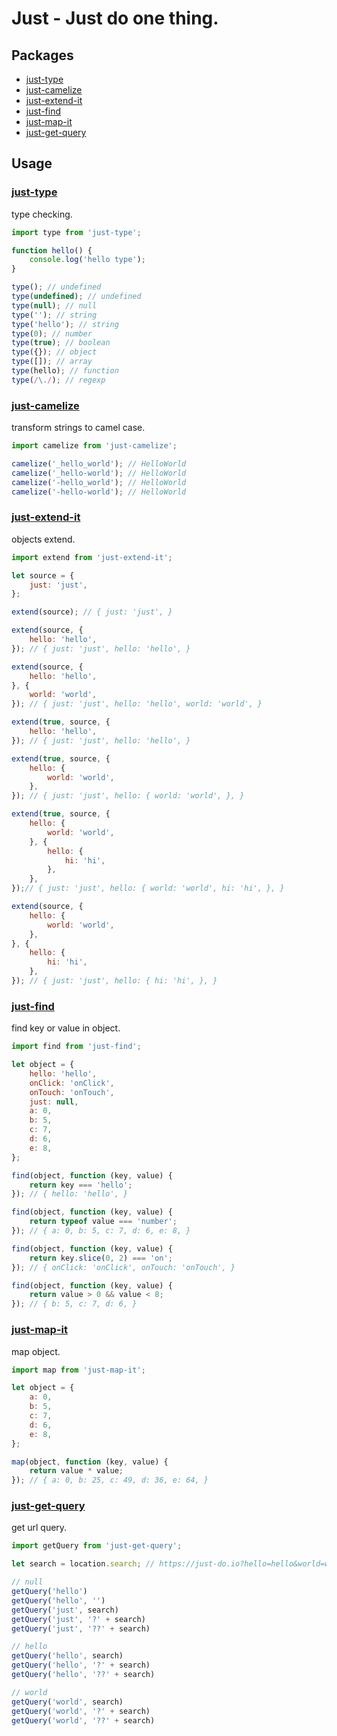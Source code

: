# Just - Just do one thing.

## Packages

- <a href="#just-type">just-type</a>
- <a href="#just-camelize">just-camelize</a>
- <a href="#just-extend-it">just-extend-it</a>
- <a href="#just-find">just-find</a>
- <a href="#just-map-it">just-map-it</a>
- <a href="#just-get-query">just-get-query</a>

## Usage

<a name="just-type"></a>
### [just-type](https://github.com/JustClear/just-do/tree/master/packages/type)

type checking.

```js
import type from 'just-type';

function hello() {
    console.log('hello type');
}

type(); // undefined
type(undefined); // undefined
type(null); // null
type(''); // string
type('hello'); // string
type(0); // number
type(true); // boolean
type({}); // object
type([]); // array
type(hello); // function
type(/\./); // regexp
```

<a name="just-camelize"></a>
### [just-camelize](https://github.com/JustClear/just-do/tree/master/packages/camelize)

transform strings to camel case.

```js
import camelize from 'just-camelize';

camelize('_hello_world'); // HelloWorld
camelize('_hello-world'); // HelloWorld
camelize('-hello_world'); // HelloWorld
camelize('-hello-world'); // HelloWorld
```

<a name="just-extend-it"></a>
### [just-extend-it](https://github.com/JustClear/just-do/tree/master/packages/extend-it)

objects extend.

```js
import extend from 'just-extend-it';

let source = {
    just: 'just',
};

extend(source); // { just: 'just', }

extend(source, {
    hello: 'hello',
}); // { just: 'just', hello: 'hello', }

extend(source, {
    hello: 'hello',
}, {
    world: 'world',
}); // { just: 'just', hello: 'hello', world: 'world', }

extend(true, source, {
    hello: 'hello',
}); // { just: 'just', hello: 'hello', }

extend(true, source, {
    hello: {
        world: 'world',
    },
}); // { just: 'just', hello: { world: 'world', }, }

extend(true, source, {
    hello: {
        world: 'world',
    }, {
        hello: {
            hi: 'hi',
        },
    },
});// { just: 'just', hello: { world: 'world', hi: 'hi', }, }

extend(source, {
    hello: {
        world: 'world',
    },
}, {
    hello: {
        hi: 'hi',
    },
}); // { just: 'just', hello: { hi: 'hi', }, }
```

<a name="just-find"></a>
### [just-find](https://github.com/JustClear/just-do/tree/master/packages/find)

find key or value in object.

```js
import find from 'just-find';

let object = {
    hello: 'hello',
    onClick: 'onClick',
    onTouch: 'onTouch',
    just: null,
    a: 0,
    b: 5,
    c: 7,
    d: 6,
    e: 8,
};

find(object, function (key, value) {
    return key === 'hello';
}); // { hello: 'hello', }

find(object, function (key, value) {
    return typeof value === 'number';
}); // { a: 0, b: 5, c: 7, d: 6, e: 8, }

find(object, function (key, value) {
    return key.slice(0, 2) === 'on';
}); // { onClick: 'onClick', onTouch: 'onTouch', }

find(object, function (key, value) {
    return value > 0 && value < 8;
}); // { b: 5, c: 7, d: 6, }
```

<a name="just-map-it"></a>
### [just-map-it](https://github.com/JustClear/just-do/tree/master/packages/map-it)

map object.

```js
import map from 'just-map-it';

let object = {
    a: 0,
    b: 5,
    c: 7,
    d: 6,
    e: 8,
};

map(object, function (key, value) {
    return value * value;
}); // { a: 0, b: 25, c: 49, d: 36, e: 64, }
```

<a name="just-get-query"></a>
### [just-get-query](https://github.com/JustClear/just-do/tree/master/packages/get-query)

get url query.

```js
import getQuery from 'just-get-query';

let search = location.search; // https://just-do.io?hello=hello&world=world

// null
getQuery('hello')
getQuery('hello', '')
getQuery('just', search)
getQuery('just', '?' + search)
getQuery('just', '??' + search)

// hello
getQuery('hello', search)
getQuery('hello', '?' + search)
getQuery('hello', '??' + search)

// world
getQuery('world', search)
getQuery('world', '?' + search)
getQuery('world', '??' + search)
```
